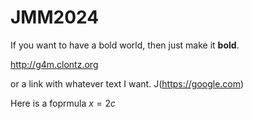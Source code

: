# JMM2024

If you want to have a bold world, then just make it **bold**.

<http://g4m.clontz.org>

or a link with whatever text I want. J(https://google.com)

Here is a foprmula $x = 2c$



